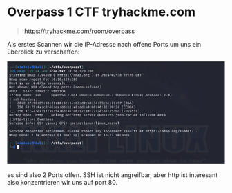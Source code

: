 # Overpass 1 CTF tryhackme.com
> https://tryhackme.com/room/overpass

Als erstes Scannen wir die IP-Adresse nach offene Ports um uns ein überblick zu verschaffen:

![Nmap Scan](./nmap_scan.png)

es sind also 2 Ports offen.
SSH ist nicht angreifbar, aber http ist interesant also konzentrieren wir uns auf port 80.
